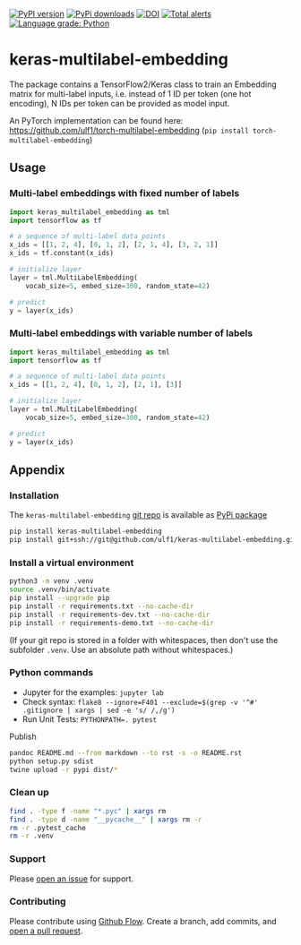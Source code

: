 [![PyPI version](https://badge.fury.io/py/keras-multilabel-embedding.svg)](https://badge.fury.io/py/keras-multilabel-embedding)
[![PyPi downloads](https://img.shields.io/pypi/dm/keras-multilabel-embedding)](https://img.shields.io/pypi/dm/keras-multilabel-embedding)
[![DOI](https://zenodo.org/badge/464098295.svg)](https://zenodo.org/badge/latestdoi/464098295)
[![Total alerts](https://img.shields.io/lgtm/alerts/g/ulf1/keras-multilabel-embedding.svg?logo=lgtm&logoWidth=18)](https://lgtm.com/projects/g/ulf1/keras-multilabel-embedding/alerts/)
[![Language grade: Python](https://img.shields.io/lgtm/grade/python/g/ulf1/keras-multilabel-embedding.svg?logo=lgtm&logoWidth=18)](https://lgtm.com/projects/g/ulf1/keras-multilabel-embedding/context:python)

# keras-multilabel-embedding
The package contains a TensorFlow2/Keras class to train an Embedding matrix for multi-label inputs, i.e. instead of 1 ID per token (one hot encoding), N IDs per token can be provided as model input.


An PyTorch implementation can be found here:
https://github.com/ulf1/torch-multilabel-embedding
(`pip install torch-multilabel-embedding`)

## Usage

### Multi-label embeddings with fixed number of labels
```py
import keras_multilabel_embedding as tml
import tensorflow as tf

# a sequence of multi-label data points
x_ids = [[1, 2, 4], [0, 1, 2], [2, 1, 4], [3, 2, 1]]
x_ids = tf.constant(x_ids)

# initialize layer
layer = tml.MultiLabelEmbedding(
    vocab_size=5, embed_size=300, random_state=42)

# predict
y = layer(x_ids)
```

### Multi-label embeddings with variable number of labels

```py
import keras_multilabel_embedding as tml
import tensorflow as tf

# a sequence of multi-label data points
x_ids = [[1, 2, 4], [0, 1, 2], [2, 1], [3]]

# initialize layer
layer = tml.MultiLabelEmbedding(
    vocab_size=5, embed_size=300, random_state=42)

# predict
y = layer(x_ids)
```


## Appendix

### Installation
The `keras-multilabel-embedding` [git repo](http://github.com/ulf1/keras-multilabel-embedding) is available as [PyPi package](https://pypi.org/project/keras-multilabel-embedding)

```sh
pip install keras-multilabel-embedding
pip install git+ssh://git@github.com/ulf1/keras-multilabel-embedding.git
```

### Install a virtual environment

```sh
python3 -m venv .venv
source .venv/bin/activate
pip install --upgrade pip
pip install -r requirements.txt --no-cache-dir
pip install -r requirements-dev.txt --no-cache-dir
pip install -r requirements-demo.txt --no-cache-dir
```

(If your git repo is stored in a folder with whitespaces, then don't use the subfolder `.venv`. Use an absolute path without whitespaces.)

### Python commands

* Jupyter for the examples: `jupyter lab`
* Check syntax: `flake8 --ignore=F401 --exclude=$(grep -v '^#' .gitignore | xargs | sed -e 's/ /,/g')`
* Run Unit Tests: `PYTHONPATH=. pytest`

Publish

```sh
pandoc README.md --from markdown --to rst -s -o README.rst
python setup.py sdist 
twine upload -r pypi dist/*
```

### Clean up 

```sh
find . -type f -name "*.pyc" | xargs rm
find . -type d -name "__pycache__" | xargs rm -r
rm -r .pytest_cache
rm -r .venv
```


### Support
Please [open an issue](https://github.com/ulf1/keras-multilabel-embedding/issues/new) for support.


### Contributing
Please contribute using [Github Flow](https://guides.github.com/introduction/flow/). Create a branch, add commits, and [open a pull request](https://github.com/ulf1/keras-multilabel-embedding/compare/).
